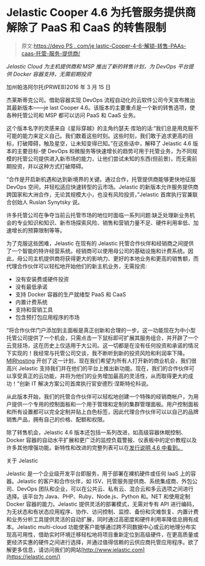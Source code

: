 # Jelastic Cooper 4.6 为托管服务提供商解除了 PaaS 和 CaaS 的转售限制

> 原文:[https://devo PS . com/je lastic-Cooper-4-6-解锁-转售-PAAs-caas-托管-服务-提供商/](https://devops.com/jelastic-cooper-4-6-unlocks-reselling-paas-caas-hosting-service-providers/)

*Jelastic Cloud 为主机提供商和 MSP 推出了新的转售计划，为 DevOps 平台提供 Docker 容器支持，无需前期投资*

加州帕洛阿尔托(PRWEB)2016 年 3 月 15 日

杰莱斯蒂克公司。借助容器实现 DevOps 流程自动化的云软件公司今天宣布推出其最新版本——je last Cooper 4.6。该版本的主要重点是一个新的转售选项，使各种托管公司和 MSP 都可以访问 PaaS 和 CaaS 业务。

这个版本名字的灵感来自《星际穿越》的主角约瑟夫·库珀的话:“我们总是用克服不可能的能力来定义自己。我们数着这些时刻。这些时刻，我们敢于追求更高的目标，打破障碍，触及星空，让未知变得已知。”在这些话中，解释了 Jelastic 4.6 版本的主要目标-使 DevOps 和微服务等快速增长的趋势可用于托管业务，为不同规模的托管公司提供进入新市场的能力，让他们尝试未知的东西(但前景)，而无需前期投资，并以这种方式打破障碍。

“合作是开启新机遇和达到新境界的关键。通过合作，托管提供商能够更快地征服 DevOps 空间，并轻松适应快速转型的云市场。Jelastic 的新版本允许服务提供商跨国家和大洲合作，无论其规模大小，也没有风险投资，”Jelastic 首席执行官兼联合创始人 Ruslan Synytsky 说。

许多托管公司在争夺当前云托管市场的地位时面临一系列问题:缺乏处理新业务机会的专业知识和知识、新市场探索风险、销售和营销力量不足、硬件利用率低、加速增长的预算限制等等。

为了克服这些困难，Jelastic 在现有的 Jelastic 托管合作伙伴和经销商之间提供了一个智能的特许经营系统。经销商可以使用母公司的基础设施和计费系统。因此，母公司主机提供商将获得更大的影响力、更好的本地业务和更高的销售额，而代理合作伙伴可以轻松地开始他们的新主机业务，无需投资:

*   没有安装费或硬件投资
*   没有最低承诺
*   支持 Docker 容器的生产就绪型 PaaS 和 CaaS
*   内置计费系统
*   支持和营销工具
*   包含预打包应用程序的市场

“将合作伙伴门户添加到主面板是真正创新和合理的一步。这一功能现在为中小型托管公司提供了一个机会，只需点击一下鼠标即可扩展其服务组合，并开辟了一个云竞技场，这在历史上仅适用于大公司。这一切都是在没有任何投资和承诺的情况下实现的！我经常与托管公司交谈，我不断听到新的投资风险和利润率下降。 [MIRhosting](https://jelastic.cloud/details/mirhosting) 开创了这一计划，现在我们希望为所有人打开新的商业机会，我们很高兴 Jelastic 支持我们并在他们的平台上推出新功能。现在，我们的合作伙伴可以享受真正的云功能，并将为他们的业务增加最高的灵活性，从而取得更大的成功！”创新 IT 解决方案公司首席执行官安德烈·涅斯特伦科说。

从此版本开始，我们的托管合作伙伴可以轻松地创建一个特殊的经销商帐户，为用户提供一个专用的控制面板和一个用于管理和定制的集群管理面板。用户控制面板和所有设置都可以完全定制并贴上白色标签，因此代理合作伙伴可以以自己的品牌销售产品，拥有自己的价格、配额和权限。

除了转售机会，Jelastic 4.6 版本还包括一系列改进，如高级容器休眠控制、Docker 容器的自动水平扩展和更广泛的监控负载警报、仪表板中的定价教程以及许多其他增强功能。新特性和改进的完整列表可以在[发行说明 4.6 中看到。](https://docs.jelastic.com/release-notes-46)

关于 Jelastic

Jelastic 是一个企业级开发平台即服务，用于部署在裸机硬件或任何 IaaS 上的容器。Jelastic 的客户和合作伙伴，如 ISV、托管服务提供商、系统集成商、外包公司、DevOps 团队和企业，可以在公共云、私有云、混合云和多云选项之间进行选择。该平台为 Java、PHP、Ruby、Node.js、Python 和。NET 和使用定制 Docker 容器的能力。Jelastic 提供灵活的部署模式，无需对专有 API 进行编码，为无状态和有状态应用程序、协作、访问控制、监控、备份和灾难恢复、内置计费和业务分析工具提供灵活的自动扩展，同时通过高密度和硬件利用率降低总拥有成本。Jelastic multi-cloud 功能使客户能够通过跨不同数据中心或云的地理分布实现高可用性，借助实时环境迁移轻松地将项目重新定位到高级硬件，在更高质量或更经济实惠的硬件之间进行选择，并通过值得信赖的云供应商托管应用程序。欲了解更多信息，请访问我们的网站[http://www.jelastic.com](https://jelastic.com/)